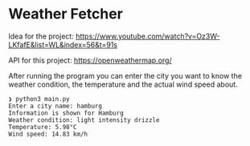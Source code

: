 # Weather Fetcher

Idea for the project: https://www.youtube.com/watch?v=Oz3W-LKfafE&list=WL&index=56&t=91s

API for this project: https://openweathermap.org/

After running the program you can enter the city you want to know the weather condition, the temperature and the actual wind speed about.

```
❯ python3 main.py
Enter a city name: hamburg
Information is shown for Hamburg
Weather condition: light intensity drizzle
Temperature: 5.98°C
Wind speed: 14.83 km/h
```
